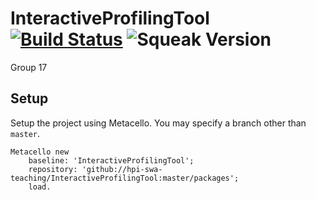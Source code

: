 # InteractiveProfilingTool [![Build Status](https://travis-ci.org/hpi-swa-teaching/InteractiveProfilingTool.svg?branch=master)](https://travis-ci.org/hpi-swa-teaching/InteractiveProfilingTool) ![Squeak Version](https://img.shields.io/badge/squeak-%3E5.0-inform.svg)
Group 17

## Setup

Setup the project using Metacello. You may specify a branch other than `master`.

```smalltalk
Metacello new
    baseline: 'InteractiveProfilingTool';
    repository: 'github://hpi-swa-teaching/InteractiveProfilingTool:master/packages';
    load.
```
 
